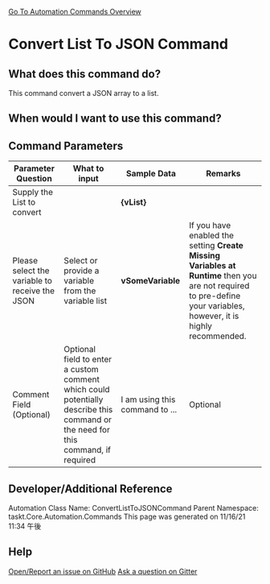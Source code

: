 <!--TITLE: Convert List To JSON Command -->
<!-- SUBTITLE: a command in the Data Commands group. -->
[Go To Automation Commands Overview](/automation-commands.md)


# Convert List To JSON Command


## What does this command do?
This command convert a JSON array to a list.


## When would I want to use this command?



## Command Parameters
| Parameter Question   	| What to input  	|  Sample Data 	| Remarks  	|
| ---                    | ---               | ---           | ---       |
|Supply the List to convert||**{vList}**||
|Please select the variable to receive the JSON|Select or provide a variable from the variable list|**vSomeVariable**|If you have enabled the setting **Create Missing Variables at Runtime** then you are not required to pre-define your variables, however, it is highly recommended.|
|Comment Field (Optional)|Optional field to enter a custom comment which could potentially describe this command or the need for this command, if required|I am using this command to ...|Optional|








## Developer/Additional Reference
Automation Class Name: ConvertListToJSONCommand
Parent Namespace: taskt.Core.Automation.Commands
This page was generated on 11/16/21 11:34 午後


## Help
[Open/Report an issue on GitHub](https://github.com/saucepleez/taskt/issues/new)
[Ask a question on Gitter](https://gitter.im/taskt-rpa/Lobby)
